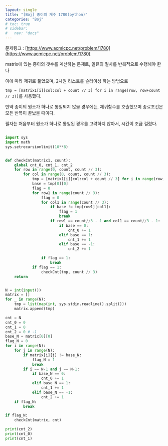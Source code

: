 ```yaml
---
layout: single
title: "[Boj] 종이의 개수 1780(python)"
categories: "Boj"
# toc: true
# sidebar:
#   nav: "docs"
---
```


문제링크 : [https://www.acmicpc.net/problem/1780](https://www.acmicpc.net/problem/1780)

matrix에 있는 종이의 갯수를 계산하는 문제로, 일련의 절차를 반복적으로 수행해야 한다

이에 따라 제귀로 풀었으며, 2차원 리스트를 슬라이싱 하는 방법으로

`tmp = [matrix1[i][col:col + count // 3] for i in range(row, row+count // 3)]`를 사용했다.

만약 종이의 원소가 하나로 통일되지 않을 경우에는, 제귀함수를 호출했으며 종료조건은 모든 반복이 끝났을 때이다.

필자는 처음부터 원소가 하나로 통일된 경우를 고려하지 않아서, 시간이 조금 걸렸다.

```python

import sys
import math
sys.setrecursionlimit(10**8)


def checkCnt(matrix1, count):
    global cnt_0, cnt_1, cnt_2
    for row in range(0, count, count // 3):
        for col in range(0, count, count // 3):
            tmp = [matrix1[i][col:col + count // 3] for i in range(row, row+count // 3)]
            base = tmp[0][0]
            flag = 0
            for row1 in range(count // 3):
                flag = 0
                for col1 in range(count // 3):
                    if base != tmp[row1][col1]:
                        flag = 1
                        break
                    if row1 == count//3 - 1 and col1 == count//3 - 1:
                        if base == 0:
                            cnt_0 += 1
                        elif base == 1:
                            cnt_1 += 1
                        elif base == -1:
                            cnt_2 += 1

                if flag == 1:
                    break
            if flag == 1:
                checkCnt(tmp, count // 3)
    return


N = int(input())
matrix = []
for _ in range(N):
    tmp = list(map(int, sys.stdin.readline().split()))
    matrix.append(tmp)

cnt = N
cnt_0 = 0
cnt_1 = 0
cnt_2 = 0 # -1
base_N = matrix[0][0]
flag_N = 0
for i in range(N):
    for j in range(N):
        if matrix[i][j] != base_N:
            flag_N = 1
            break
        if i == N-1 and j == N-1:
            if base_N == 0:
                cnt_0 += 1
            elif base_N == 1:
                cnt_1 += 1
            elif base_N == -1:
                cnt_2 += 1
    if flag_N:
        break

if flag_N:
    checkCnt(matrix, cnt)

print(cnt_2)
print(cnt_0)
print(cnt_1)
```
